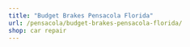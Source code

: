 ```yaml
---
title: "Budget Brakes Pensacola Florida"
url: /pensacola/budget-brakes-pensacola-florida/
shop: car repair
---
```

